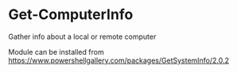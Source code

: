 # Get-ComputerInfo
Gather info about a local or remote computer

Module can be installed from 
https://www.powershellgallery.com/packages/GetSystemInfo/2.0.2
